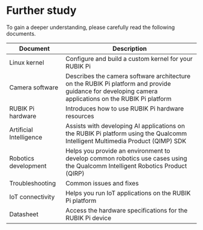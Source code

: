 # Further study

To gain a deeper understanding, please carefully read the following documents.

| Document               | Description |
|------------------------|-------------|
| Linux kernel           | Configure and build a custom kernel for your RUBIK Pi |
| Camera software        | Describes the camera software architecture on the RUBIK Pi platform and provide guidance for developing camera applications on the RUBIK Pi platform |
| RUBIK Pi hardware      | Introduces how to use RUBIK Pi hardware resources |
| Artificial Intelligence | Assists with developing AI applications on the RUBIK Pi platform using the Qualcomm Intelligent Multimedia Product (QIMP) SDK |
| Robotics development   | Helps you provide an environment to develop common robotics use cases using the Qualcomm Intelligent Robotics Product (QIRP) |
| Troubleshooting        | Common issues and fixes |
| IoT connectivity       | Helps you run IoT applications on the RUBIK Pi platform |
| Datasheet             | Access the hardware specifications for the RUBIK Pi device | 